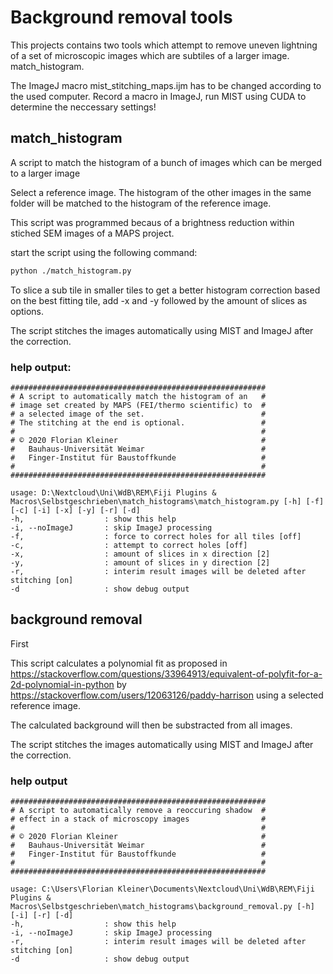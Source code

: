 # Background removal tools

This projects contains two tools which attempt to remove uneven lightning of a set of microscopic images which are subtiles of a larger image.
match_histogram.

The ImageJ macro mist_stitching_maps.ijm has to be changed according to the used computer. Record a macro in ImageJ, run MIST using CUDA to determine the neccessary settings!

## match_histogram
A script to match the histogram of a bunch of images which can be merged to a larger image

Select a reference image. The histogram of the other images in the same folder will be matched to the histogram of the reference image.

This script was programmed becaus of a brightness reduction within stiched SEM images of a MAPS project.

start the script using the following command:

```bash
python ./match_histogram.py
```

To slice a sub tile in smaller tiles to get a better histogram correction based on the best fitting tile, add -x and -y followed by the amount of slices as options.

The script stitches the images automatically using MIST and ImageJ after the correction.

### help output:
```
#########################################################
# A script to automatically match the histogram of an   #
# image set created by MAPS (FEI/thermo scientific) to  #
# a selected image of the set.                          #
# The stitching at the end is optional.                 #
#                                                       #
# © 2020 Florian Kleiner                                #
#   Bauhaus-Universität Weimar                          #
#   Finger-Institut für Baustoffkunde                   #
#                                                       #
#########################################################

usage: D:\Nextcloud\Uni\WdB\REM\Fiji Plugins & Macros\Selbstgeschrieben\match_histograms\match_histogram.py [-h] [-f] [-c] [-i] [-x] [-y] [-r] [-d]
-h,                  : show this help
-i, --noImageJ       : skip ImageJ processing
-f,                  : force to correct holes for all tiles [off]
-c,                  : attempt to correct holes [off]
-x,                  : amount of slices in x direction [2]
-y,                  : amount of slices in y direction [2]
-r,                  : interim result images will be deleted after stitching [on]
-d                   : show debug output
```

## background removal

First

This script calculates a polynomial fit as proposed in https://stackoverflow.com/questions/33964913/equivalent-of-polyfit-for-a-2d-polynomial-in-python by https://stackoverflow.com/users/12063126/paddy-harrison using a selected reference image.

The calculated background will then be substracted from all images.

The script stitches the images automatically using MIST and ImageJ after the correction.

### help output
```
#########################################################
# A script to automatically remove a reoccuring shadow  #
# effect in a stack of microscopy images                #
#                                                       #
# © 2020 Florian Kleiner                                #
#   Bauhaus-Universität Weimar                          #
#   Finger-Institut für Baustoffkunde                   #
#                                                       #
#########################################################

usage: C:\Users\Florian Kleiner\Documents\Nextcloud\Uni\WdB\REM\Fiji Plugins & Macros\Selbstgeschrieben\match_histograms\background_removal.py [-h] [-i] [-r] [-d]
-h,                  : show this help
-i, --noImageJ       : skip ImageJ processing
-r,                  : interim result images will be deleted after stitching [on]
-d                   : show debug output
```